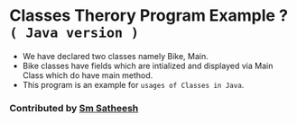 # Classes Therory Program Example ? `( Java version )`

* We have declared two classes namely Bike, Main.
* Bike classes have fields which are intialized and displayed via Main Class which do have main method.
* This program is an example for `usages of Classes in Java`. 

### Contributed by [Sm Satheesh](https://github.com/smsatheesh)